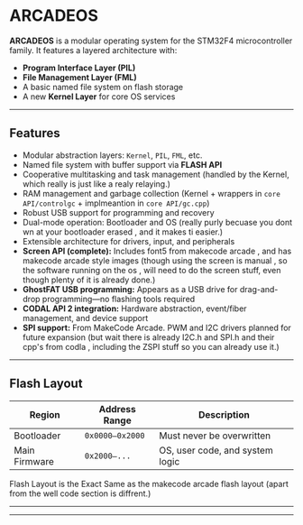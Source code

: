 # ARCADEOS

**ARCADEOS** is a modular operating system for the STM32F4 microcontroller family. It features a layered architecture with:

- **Program Interface Layer (PIL)**
- **File Management Layer (FML)**
- A basic named file system on flash storage
- A new **Kernel Layer** for core OS services

---

## Features

- Modular abstraction layers: `Kernel`, `PIL`, `FML`, etc.
- Named file system with buffer support via **FLASH API**
- Cooperative multitasking and task management (handled by the Kernel, which really is just like a realy relaying.)
- RAM management and garbage collection (Kernel + wrappers in `core API/controlgc` + implmeantion in `core API/gc.cpp`)
- Robust USB support for programming and recovery
- Dual-mode operation: Bootloader and OS (really purly becuase you dont wn
  at your bootloader erased , and it makes ti easier.)
- Extensible architecture for drivers, input, and peripherals
- **Screen API (complete):** Includes font5 from makecode arcade , and has makecode arcade style images (though using the screen is manual , so the software running on the os , will need to do the screen stuff, even though plenty of it is already done.)
- **GhostFAT USB programming:** Appears as a USB drive for drag-and-drop programming—no flashing tools required
- **CODAL API 2 integration:** Hardware abstraction, event/fiber management, and device support
- **SPI support:** From MakeCode Arcade. PWM and I2C drivers planned for future expansion (but wait there is already I2C.h and SPI.h and their cpp's from codla , including the ZSPI stuff so you can already use it.)

---

## Flash Layout

| Region        | Address Range   | Description                     |
| ------------- | --------------- | ------------------------------- |
| Bootloader    | `0x0000–0x2000` | Must never be overwritten       |
| Main Firmware | `0x2000–...`    | OS, user code, and system logic |

Flash Layout is the Exact Same as the makecode arcade flash layout (apart from the well code section is diffrent.)

---

---
